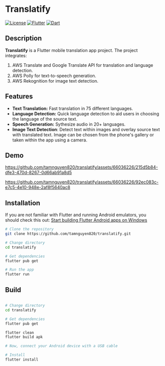 # Translatify

[![License](https://img.shields.io/badge/license-MIT-blue.svg)](LICENSE)
[![Flutter](https://img.shields.io/badge/Flutter-3.16.5-blue.svg)](https://flutter.dev/)
[![Dart](https://img.shields.io/badge/Dart-3.2.3-blue.svg)](https://dart.dev/)

## Description

**Translatify** is a Flutter mobile translation app project. The project integrates:
1. AWS Translate and Google Translate API for translation and language detection.
2. AWS Polly for text-to-speech generation.
3. AWS Rekognition for image text detection.

## Features

- **Text Translation:** Fast translation in 75 different languages.
- **Language Detection:** Quick language detection to aid users in choosing the language of the source text.
- **Speech Generation:** Sythesize audio in 20+ languages.
- **Image Text Detection**: Detect text within images and overlay source text with translated text. Image can be chosen from the phone's gallery or taken within the app using a camera.

## Demo
https://github.com/tamnguyen820/translatify/assets/66036226/215d5b84-dfe3-470d-8267-0d66ab91a8d5

https://github.com/tamnguyen820/translatify/assets/66036226/92ec083c-e7c5-4e10-948e-2af8f5640ac8

## Installation

If you are not familiar with Flutter and running Android emulators, you should check this out: [Start building Flutter Android apps on Windows](https://docs.flutter.dev/get-started/install/windows/mobile?tab=virtual)

```bash
# Clone the repository
git clone https://github.com/tamnguyen820/translatify.git

# Change directory
cd translatify

# Get dependencies
flutter pub get

# Run the app
flutter run
```

## Build
```bash

# Change directory
cd translatify

# Get dependencies
flutter pub get

flutter clean
flutter build apk

# Now, connect your Android device with a USB cable

# Install
flutter install
```
